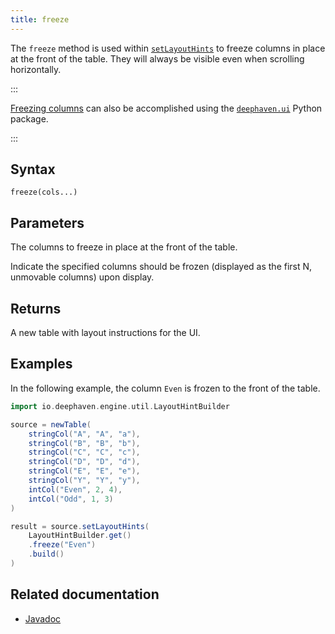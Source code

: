 ```yaml
---
title: freeze
---
```


The `freeze` method is used within [`setLayoutHints`](./layout-hints.md) to freeze columns in place at the front of the table. They will always be visible even when scrolling horizontally.

:::

[Freezing columns](/core/ui/docs/components/table/#column-order-and-visibility) can also be accomplished using the [`deephaven.ui`](/core/ui/docs/) Python package.

:::

## Syntax

```
freeze(cols...)
```

## Parameters

<ParamTable>
<Param name="cols" type="String...">

The columns to freeze in place at the front of the table.

</Param>
<Param name="cols" type="Collection<String>">

Indicate the specified columns should be frozen (displayed as the first N, unmovable columns) upon display.

</Param>
</ParamTable>

## Returns

A new table with layout instructions for the UI.

## Examples

In the following example, the column `Even` is frozen to the front of the table.

```groovy order=source,result default=result
import io.deephaven.engine.util.LayoutHintBuilder

source = newTable(
    stringCol("A", "A", "a"),
    stringCol("B", "B", "b"),
    stringCol("C", "C", "c"),
    stringCol("D", "D", "d"),
    stringCol("E", "E", "e"),
    stringCol("Y", "Y", "y"),
    intCol("Even", 2, 4),
    intCol("Odd", 1, 3)
)

result = source.setLayoutHints(
    LayoutHintBuilder.get()
    .freeze("Even")
    .build()
)
```

## Related documentation

- [Javadoc](/core/javadoc/io/deephaven/engine/util/LayoutHintBuilder.html)

